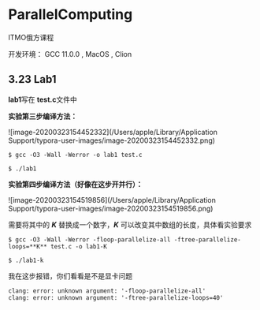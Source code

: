 # ParallelComputing

ITMO俄方课程

开发环境： GCC 11.0.0 , MacOS , Clion





## 3.23 Lab1

**lab1**写在 **test.c**文件中

**实验第三步编译方法：**

![image-20200323154452332](/Users/apple/Library/Application Support/typora-user-images/image-20200323154452332.png)

```shell
$ gcc -O3 -Wall -Werror -o lab1 test.c

$ ./lab1
```

**实验第四步编译方法（好像在这步开并行）：**

![image-20200323154519856](/Users/apple/Library/Application Support/typora-user-images/image-20200323154519856.png)

需要将其中的 ***K*** 替换成一个数字，***K*** 可以改变其中数组的长度，具体看实验要求

```shell
$ gcc -O3 -Wall -Werror -floop-parallelize-all -ftree-parallelize-loops=**K** test.c -o lab1-K

$ ./lab1-k
```

我在这步报错，你们看看是不是显卡问题

```shell
clang: error: unknown argument: '-floop-parallelize-all'
clang: error: unknown argument: '-ftree-parallelize-loops=40'
```

